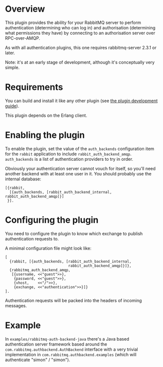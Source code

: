 # Overview

This plugin provides the ability for your RabbitMQ server to perform
authentication (determining who can log in) and authorisation
(determining what permissions they have) by connecting to an
authorisation server over RPC-over-AMQP.

As with all authentication plugins, this one requires rabbitmq-server
2.3.1 or later.

Note: it's at an early stage of development, although it's
conceptually very simple.

# Requirements

You can build and install it like any other plugin (see
[the plugin development guide](http://www.rabbitmq.com/plugin-development.html)).

This plugin depends on the Erlang client.

# Enabling the plugin

To enable the plugin, set the value of the `auth_backends` configuration item
for the `rabbit` application to include `rabbit_auth_backend_amqp`.
`auth_backends` is a list of authentication providers to try in order.

Obviously your authentication server cannot vouch for itself, so
you'll need another backend with at least one user in it. You should
probably use the internal database:

    [{rabbit,
      [{auth_backends, [rabbit_auth_backend_internal, rabbit_auth_backend_amqp]}]
     }].

# Configuring the plugin

You need to configure the plugin to know which exchange to publish
authentication requests to.

A minimal configuration file might look like:

    [
      {rabbit, [{auth_backends, [rabbit_auth_backend_internal,
                                 rabbit_auth_backend_amqp]}]},
      {rabbitmq_auth_backend_amqp,
       [{username, <<"guest">>},
        {password, <<"guest">>},
        {vhost,    <<"/">>},
        {exchange, <<"authentication">>}]}
    ].

Authentication requests will be packed into the headers of incoming messages.

# Example

In `examples/rabbitmq-auth-backend-java` there's a Java based
authentication server framework based around the
`com.rabbitmq.authbackend.AuthBackend` interface with a very trivial
implementation in `com.rabbitmq.authbackend.examples` (which will
authenticate "simon" / "simon").